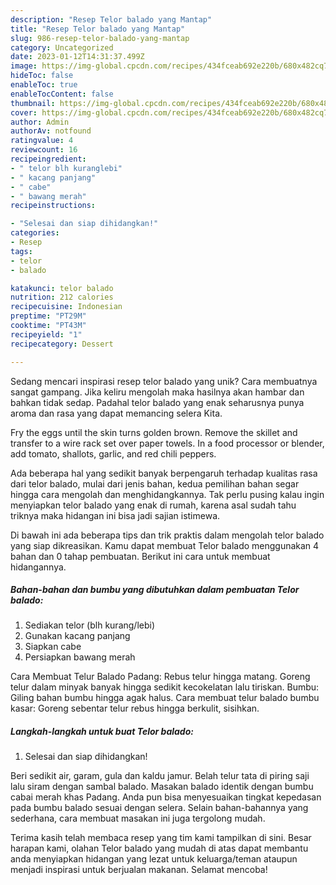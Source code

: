 ```yaml
---
description: "Resep Telor balado yang Mantap"
title: "Resep Telor balado yang Mantap"
slug: 986-resep-telor-balado-yang-mantap
category: Uncategorized
date: 2023-01-12T14:31:37.499Z
image: https://img-global.cpcdn.com/recipes/434fceab692e220b/680x482cq70/telor-balado-foto-resep-utama.jpg
hideToc: false
enableToc: true
enableTocContent: false
thumbnail: https://img-global.cpcdn.com/recipes/434fceab692e220b/680x482cq70/telor-balado-foto-resep-utama.jpg
cover: https://img-global.cpcdn.com/recipes/434fceab692e220b/680x482cq70/telor-balado-foto-resep-utama.jpg
author: Admin
authorAv: notfound
ratingvalue: 4
reviewcount: 16
recipeingredient:
- " telor blh kuranglebi"
- " kacang panjang"
- " cabe"
- " bawang merah"
recipeinstructions:

- "Selesai dan siap dihidangkan!"
categories:
- Resep
tags:
- telor
- balado

katakunci: telor balado 
nutrition: 212 calories
recipecuisine: Indonesian
preptime: "PT29M"
cooktime: "PT43M"
recipeyield: "1"
recipecategory: Dessert

---
```





Sedang mencari inspirasi resep telor balado yang unik? Cara membuatnya sangat gampang. Jika keliru mengolah maka hasilnya akan hambar dan bahkan tidak sedap. Padahal telor balado yang enak seharusnya punya aroma dan rasa yang dapat memancing selera Kita.





Fry the eggs until the skin turns golden brown. Remove the skillet and transfer to a wire rack set over paper towels. In a food processor or blender, add tomato, shallots, garlic, and red chili peppers.

Ada beberapa hal yang sedikit banyak berpengaruh terhadap kualitas rasa dari telor balado, mulai dari jenis bahan, kedua pemilihan bahan segar hingga cara mengolah dan menghidangkannya. Tak perlu pusing kalau ingin menyiapkan telor balado yang enak di rumah, karena asal sudah tahu triknya maka hidangan ini bisa jadi sajian istimewa.






Di bawah ini ada beberapa tips dan trik praktis dalam mengolah telor balado yang siap dikreasikan. Kamu dapat membuat Telor balado menggunakan 4 bahan dan 0 tahap pembuatan. Berikut ini cara untuk membuat hidangannya.

<!--inarticleads1-->

##### Bahan-bahan dan bumbu yang dibutuhkan dalam pembuatan Telor balado:

1. Sediakan  telor (blh kurang/lebi)
1. Gunakan  kacang panjang
1. Siapkan  cabe
1. Persiapkan  bawang merah


Cara Membuat Telur Balado Padang: Rebus telur hingga matang. Goreng telur dalam minyak banyak hingga sedikit kecokelatan lalu tiriskan. Bumbu: Giling bahan bumbu hingga agak halus. Cara membuat telur balado bumbu kasar: Goreng sebentar telur rebus hingga berkulit, sisihkan. 

<!--inarticleads2-->

##### Langkah-langkah untuk buat Telor balado:


1. Selesai dan siap dihidangkan!

Beri sedikit air, garam, gula dan kaldu jamur. Belah telur tata di piring saji lalu siram dengan sambal balado. Masakan balado identik dengan bumbu cabai merah khas Padang. Anda pun bisa menyesuaikan tingkat kepedasan pada bumbu balado sesuai dengan selera. Selain bahan-bahannya yang sederhana, cara membuat masakan ini juga tergolong mudah. 

Terima kasih telah membaca resep yang tim kami tampilkan di sini. Besar harapan kami, olahan Telor balado yang mudah di atas dapat membantu anda menyiapkan hidangan yang lezat untuk keluarga/teman ataupun menjadi inspirasi untuk berjualan makanan. Selamat mencoba!

